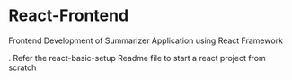 # React-Frontend
Frontend Development of Summarizer Application using React Framework

. Refer the react-basic-setup Readme file to start a react project from scratch
